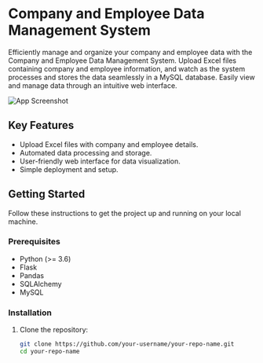 # Company and Employee Data Management System

Efficiently manage and organize your company and employee data with the Company and Employee Data Management System. Upload Excel files containing company and employee information, and watch as the system processes and stores the data seamlessly in a MySQL database. Easily view and manage data through an intuitive web interface.

![App Screenshot](screenshot.png)

## Key Features

- Upload Excel files with company and employee details.
- Automated data processing and storage.
- User-friendly web interface for data visualization.
- Simple deployment and setup.

## Getting Started

Follow these instructions to get the project up and running on your local machine.

### Prerequisites

- Python (>= 3.6)
- Flask
- Pandas
- SQLAlchemy
- MySQL

### Installation

1. Clone the repository:

   ```bash
   git clone https://github.com/your-username/your-repo-name.git
   cd your-repo-name
